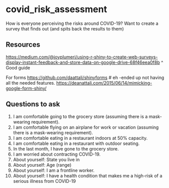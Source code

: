 # covid_risk_assessment
How is everyone perceiving the risks around COVID-19? Want to create a survey that finds out (and spits back the results to them)

## Resources
https://medium.com/@joyplumeri/using-r-shiny-to-create-web-surveys-display-instant-feedback-and-store-data-on-google-drive-68f46eea0f8b
^ Good guide

For forms
https://github.com/daattali/shinyforms # eh -ended up not having all the needed features.
https://deanattali.com/2015/06/14/mimicking-google-form-shiny/


## Questions to ask
  1. I am comfortable going to the grocery store (assuming there is a mask-wearing requirement).
  2. I am comfortable flying on an airplane for work or vacation (assuming there is a mask-wearing requirement).
  3. I am comfortable eating in a restaurant indoors at 50% capacity.
  4. I am comfortable eating in a restaurant with outdoor seating.
  5. In the last month, I have gone to the grocery store.
  6. I am worried about contracting COVID-19.
  7. About yourself: State you live in
  8. About yourself: Age (range)
  9. About yourself: I am a frontline worker.
  10. About yourself: I have a health condition that makes me a high-risk of a serious illness from COVID-19
  
